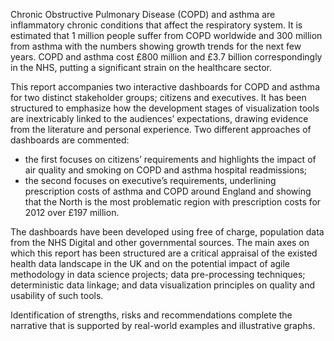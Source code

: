 Chronic Obstructive Pulmonary Disease (COPD) and asthma are inflammatory chronic conditions that affect the respiratory system. It is estimated that 1 million people suffer from COPD worldwide and 300 million from asthma with the numbers showing growth trends for the next few years. COPD and asthma cost £800 million and £3.7 billion correspondingly in the NHS, putting a significant strain on the healthcare sector. 

This report accompanies two interactive dashboards for COPD and asthma for two distinct stakeholder groups; citizens and executives. It has been structured to emphasize how the development stages of visualization tools are inextricably linked to the audiences’ expectations, drawing evidence from the literature and personal experience. 
Two different approaches of dashboards are commented:
- the first focuses on citizens’ requirements and highlights the impact of air quality and smoking on COPD and asthma hospital readmissions; 
- the second focuses on executive’s requirements, underlining prescription costs of asthma and COPD around England and showing that the 
North is the most problematic region with prescription costs for 2012 over £197 million. 

The dashboards have been developed using free of charge, population data from the NHS Digital and other governmental sources.
The main axes on which this report has been structured are a critical appraisal of the existed health data landscape in the UK and on the potential impact of agile methodology in data science projects; data pre-processing techniques; deterministic data linkage; and data visualization principles on quality and usability of such tools.  

Identification of strengths, risks and recommendations complete the narrative that is supported by real-world examples and illustrative graphs. 
